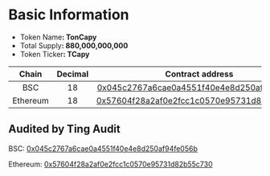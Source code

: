 # Basic Information

* Token Nam&#x65;**: TonCapy**
* Total Suppl&#x79;**: 880,000,000,000**
* Token Ticke&#x72;**: TCapy**

<table><thead><tr><th width="123" align="center">Chain </th><th width="107" align="center">Decimal</th><th align="center">Contract address</th></tr></thead><tbody><tr><td align="center">BSC</td><td align="center">18</td><td align="center"><a href="https://bscscan.com/token/0x045c2767a6cae0a4551f40e4e8d250af94fe056b">0x045c2767a6cae0a4551f40e4e8d250af94fe056b</a></td></tr><tr><td align="center">Ethereum</td><td align="center">18</td><td align="center"><a href="https://etherscan.io/token/0x57604f28a2af0e2fcc1c0570e95731d82b55c730">0x57604f28a2af0e2fcc1c0570e95731d82b55c730</a></td></tr></tbody></table>

## Audited by Ting Audit

BSC: [0x045c2767a6cae0a4551f40e4e8d250af94fe056b](https://github.com/TingAudit/Smart-contract-audit/blob/main/TCapy'%20Audit%20BSC%20SMC.pdf)

Ethereum: [0x57604f28a2af0e2fcc1c0570e95731d82b55c730](https://github.com/TingAudit/Smart-contract-audit/blob/main/TCapy'%20Audit%20Ethereum%20SMC.pdf)

